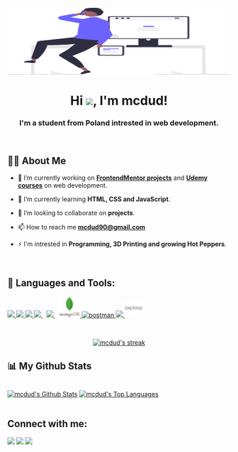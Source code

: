 <a href="#"><img width="100%" height="150px" src="undraw_on_the_office_re_cxds.svg" height="100px"/></a>

<h1 align="center">Hi <img src="https://raw.githubusercontent.com/MartinHeinz/MartinHeinz/master/wave.gif" width="30px">, I'm mcdud!</h1>
<h3 align="center">I'm a student from Poland intrested in web development.</h3>
</br>


## 🙋‍♂️ About Me

- 🔭 I’m currently working on **[FrontendMentor projects](https://www.frontendmentor.io/profile/mcdud)** and **[Udemy courses](https://www.udemy.com/user/maciej-duda-6/)** on web development.

- 🌱 I’m currently learning **HTML, CSS and JavaScript**.

- 👯 I’m looking to collaborate on **projects**.

- 📫 How to reach me **mcdud90@gmail.com**

- ⚡ I'm intrested in **Programming, 3D Printing and growing Hot Peppers**.

</br>

## 🚀 Languages and Tools:

<p align="left"> 
    <a href="https://developer.mozilla.org/en-US/docs/Web/JavaScript" target="_blank"> <img src="https://img.icons8.com/color/48/000000/javascript.png"/> </a> 
    <a href="https://www.w3.org/html/" target="_blank"> <img src="https://img.icons8.com/color/48/000000/html-5.png"/> </a> 
    <a href="https://www.w3schools.com/css/" target="_blank"> <img src="https://img.icons8.com/color/48/000000/css3.png"/> </a> 
    <a style="padding-right:8px;" href="https://nodejs.org" target="_blank"> <img src="https://img.icons8.com/color/48/000000/nodejs.png"/> </a> 
    <a style="padding-right:8px;" href="https://www.mysql.com/" target="_blank"> <img src="https://img.icons8.com/fluent/50/000000/mysql-logo.png"/> </a>
    <a href="https://www.mongodb.com/" target="_blank"> <img src="https://raw.githubusercontent.com/devicons/devicon/master/icons/mongodb/mongodb-original-wordmark.svg" alt="mongodb" width="48" height="48"/> </a>  
    <a href="https://postman.com" target="_blank"> <img src="https://www.vectorlogo.zone/logos/getpostman/getpostman-icon.svg" alt="postman" width="45" height="45"/> </a>   
    <a href="https://git-scm.com/" target="_blank"> <img src="https://img.icons8.com/color/48/000000/git.png"/> </a> 
    <a href="https://expressjs.com" target="_blank"> <img src="https://raw.githubusercontent.com/devicons/devicon/master/icons/express/express-original-wordmark.svg" alt="express" width="40" height="40"/> </a>
</p>

<br/>

<p align="center">
    <a href="https://github.com/mcdud/github-readme-streak-stats">
        <img title="🔥 Get streak stats for your profile at git.io/streak-stats" alt="mcdud's streak" src="https://github-readme-streak-stats.herokuapp.com/?user=mcdud&theme=nord&hide_border=true&stroke=0000&background=060A0CD0"/>
    </a>
</p>

## 📊 My Github Stats

  <br/>
    <a href="https://github.com/mcdud/github-readme-stats"><img alt="mcdud's Github Stats" src="https://github-readme-stats.vercel.app/api?username=mcdud&show_icons=true&count_private=true&theme=nord&hide_border=true&bg_color=0D1117" /></a>
  <a href="https://github.com/mcdud/github-readme-stats"><img alt="mcdud's Top Languages" src="https://github-readme-stats.vercel.app/api/top-langs/?username=mcdud&langs_count=8&count_private=true&layout=compact&theme=nord&hide_border=true&bg_color=0D1117" /></a>
  <br/>
  <br/>
  
## Connect with me:
<p align="left">

<a href = "https://www.linkedin.com/in/duda-maciej/"><img src="https://img.icons8.com/fluent/48/000000/linkedin.png"/></a>
<a href = "https://github.com/mcdud"><img src="https://img.icons8.com/material-outlined/48/000000/github.png"/></a>
<a href = "mailto:mcdud90@gmail.com"><img src="https://img.icons8.com/color/48/000000/gmail-new.png"/></a>

</p>

